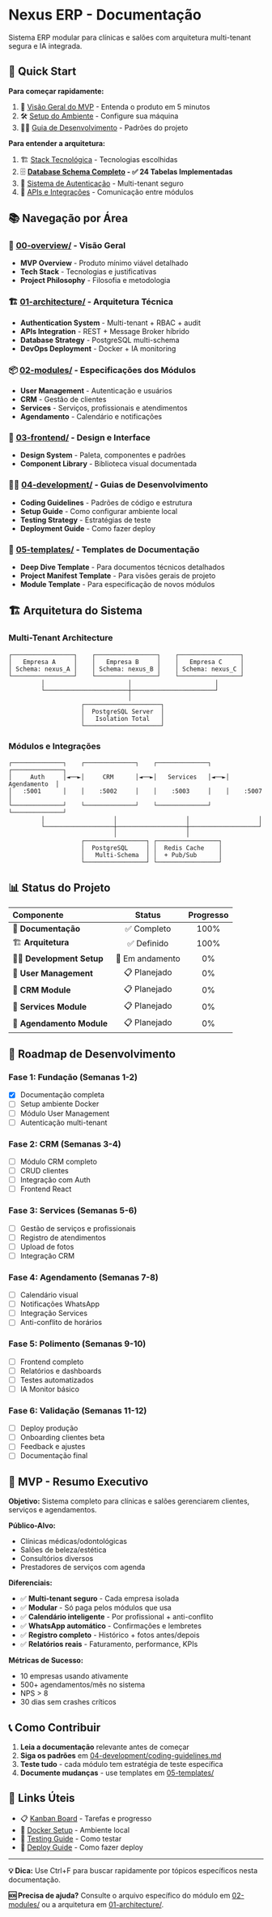 # Nexus ERP - Documentação

Sistema ERP modular para clínicas e salões com arquitetura multi-tenant segura e IA integrada.

## 🚀 Quick Start

**Para começar rapidamente:**
1. 📖 [Visão Geral do MVP](00-overview/mvp-overview.md) - Entenda o produto em 5 minutos
2. 🛠️ [Setup do Ambiente](04-development/setup-guide.md) - Configure sua máquina
3. 👨‍💻 [Guia de Desenvolvimento](04-development/coding-guidelines.md) - Padrões do projeto

**Para entender a arquitetura:**
1. 🏗️ [Stack Tecnológica](00-overview/tech-stack.md) - Tecnologias escolhidas
2. 🗄️ **[Database Schema Completo](DATABASE_SCHEMA_FINAL.md) - ✅ 24 Tabelas Implementadas**
3. 🔐 [Sistema de Autenticação](01-architecture/authentication-system.md) - Multi-tenant seguro
4. 🔗 [APIs e Integrações](01-architecture/apis-integration.md) - Comunicação entre módulos

## 📚 Navegação por Área

### 🎯 [00-overview/](00-overview/) - Visão Geral
- **MVP Overview** - Produto mínimo viável detalhado
- **Tech Stack** - Tecnologias e justificativas  
- **Project Philosophy** - Filosofia e metodologia

### 🏗️ [01-architecture/](01-architecture/) - Arquitetura Técnica
- **Authentication System** - Multi-tenant + RBAC + audit
- **APIs Integration** - REST + Message Broker híbrido
- **Database Strategy** - PostgreSQL multi-schema
- **DevOps Deployment** - Docker + IA monitoring

### 📦 [02-modules/](02-modules/) - Especificações dos Módulos
- **User Management** - Autenticação e usuários
- **CRM** - Gestão de clientes
- **Services** - Serviços, profissionais e atendimentos
- **Agendamento** - Calendário e notificações

### 🎨 [03-frontend/](03-frontend/) - Design e Interface
- **Design System** - Paleta, componentes e padrões
- **Component Library** - Biblioteca visual documentada

### 👨‍💻 [04-development/](04-development/) - Guias de Desenvolvimento
- **Coding Guidelines** - Padrões de código e estrutura
- **Setup Guide** - Como configurar ambiente local
- **Testing Strategy** - Estratégias de teste
- **Deployment Guide** - Como fazer deploy

### 📝 [05-templates/](05-templates/) - Templates de Documentação
- **Deep Dive Template** - Para documentos técnicos detalhados
- **Project Manifest Template** - Para visões gerais de projeto
- **Module Template** - Para especificação de novos módulos

## 🏗️ Arquitetura do Sistema

### **Multi-Tenant Architecture**
```
┌─────────────────┐    ┌─────────────────┐    ┌─────────────────┐
│   Empresa A     │    │   Empresa B     │    │   Empresa C     │
│ Schema: nexus_A │    │ Schema: nexus_B │    │ Schema: nexus_C │
└─────────────────┘    └─────────────────┘    └─────────────────┘
         │                       │                       │
         └───────────────────────┼───────────────────────┘
                                 │
                    ┌─────────────────────┐
                    │  PostgreSQL Server  │
                    │   Isolation Total   │
                    └─────────────────────┘
```

### **Módulos e Integrações**
```
┌──────────────┐    ┌──────────────┐    ┌──────────────┐    ┌──────────────┐
│     Auth     │◄──►│     CRM      │◄──►│   Services   │◄──►│ Agendamento  │
│   :5001      │    │    :5002     │    │    :5003     │    │    :5007     │
└──────────────┘    └──────────────┘    └──────────────┘    └──────────────┘
         │                   │                   │                   │
         └───────────────────┼───────────────────┼───────────────────┘
                             │                   │
                    ┌─────────────────┐ ┌─────────────────┐
                    │  PostgreSQL     │ │  Redis Cache    │
                    │   Multi-Schema  │ │  + Pub/Sub      │
                    └─────────────────┘ └─────────────────┘
```

## 📊 Status do Projeto

| Componente | Status | Progresso |
|:-----------|:------:|:---------:|
| 📖 **Documentação** | ✅ Completo | 100% |
| 🏗️ **Arquitetura** | ✅ Definido | 100% |
| 👨‍💻 **Development Setup** | 🔄 Em andamento | 0% |
| 🔐 **User Management** | 📋 Planejado | 0% |
| 👥 **CRM Module** | 📋 Planejado | 0% |
| 🔧 **Services Module** | 📋 Planejado | 0% |
| 📅 **Agendamento Module** | 📋 Planejado | 0% |

## 🚀 Roadmap de Desenvolvimento

### **Fase 1: Fundação (Semanas 1-2)**
- [x] Documentação completa
- [ ] Setup ambiente Docker
- [ ] Módulo User Management
- [ ] Autenticação multi-tenant

### **Fase 2: CRM (Semanas 3-4)**
- [ ] Módulo CRM completo
- [ ] CRUD clientes
- [ ] Integração com Auth
- [ ] Frontend React

### **Fase 3: Services (Semanas 5-6)**
- [ ] Gestão de serviços e profissionais
- [ ] Registro de atendimentos
- [ ] Upload de fotos
- [ ] Integração CRM

### **Fase 4: Agendamento (Semanas 7-8)**
- [ ] Calendário visual
- [ ] Notificações WhatsApp
- [ ] Integração Services
- [ ] Anti-conflito de horários

### **Fase 5: Polimento (Semanas 9-10)**
- [ ] Frontend completo
- [ ] Relatórios e dashboards
- [ ] Testes automatizados
- [ ] IA Monitor básico

### **Fase 6: Validação (Semanas 11-12)**
- [ ] Deploy produção
- [ ] Onboarding clientes beta
- [ ] Feedback e ajustes
- [ ] Documentação final

## 🎯 MVP - Resumo Executivo

**Objetivo:** Sistema completo para clínicas e salões gerenciarem clientes, serviços e agendamentos.

**Público-Alvo:** 
- Clínicas médicas/odontológicas
- Salões de beleza/estética
- Consultórios diversos
- Prestadores de serviços com agenda

**Diferenciais:**
- ✅ **Multi-tenant seguro** - Cada empresa isolada
- ✅ **Modular** - Só paga pelos módulos que usa
- ✅ **Calendário inteligente** - Por profissional + anti-conflito
- ✅ **WhatsApp automático** - Confirmações e lembretes
- ✅ **Registro completo** - Histórico + fotos antes/depois
- ✅ **Relatórios reais** - Faturamento, performance, KPIs

**Métricas de Sucesso:**
- 10 empresas usando ativamente
- 500+ agendamentos/mês no sistema  
- NPS > 8
- 30 dias sem crashes críticos

## 📞 Como Contribuir

1. **Leia a documentação** relevante antes de começar
2. **Siga os padrões** em [04-development/coding-guidelines.md](04-development/coding-guidelines.md)
3. **Teste tudo** - cada módulo tem estratégia de teste específica
4. **Documente mudanças** - use templates em [05-templates/](05-templates/)

## 🔗 Links Úteis

- 📋 [Kanban Board](https://github.com/project/issues) - Tarefas e progresso
- 🐳 [Docker Setup](04-development/setup-guide.md) - Ambiente local
- 🧪 [Testing Guide](04-development/testing-strategy.md) - Como testar
- 🚀 [Deploy Guide](04-development/deployment-guide.md) - Como fazer deploy

---

**💡 Dica:** Use Ctrl+F para buscar rapidamente por tópicos específicos nesta documentação.

**🆘 Precisa de ajuda?** Consulte o arquivo específico do módulo em [02-modules/](02-modules/) ou a arquitetura em [01-architecture/](01-architecture/).